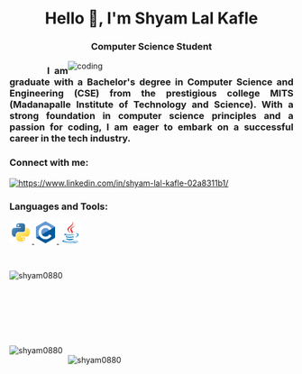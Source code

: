 
<!--
**shyam0880/shyam0880** is a ✨ _special_ ✨ repository because its `README.md` (this file) appears on your GitHub profile.

Here are some ideas to get you started:

- 🔭 I’m currently working on ...
- 🌱 I’m currently learning ...
- 👯 I’m looking to collaborate on ...
- 🤔 I’m looking for help with ...
- 💬 Ask me about ...
- 📫 How to reach me: ...
- 😄 Pronouns: ...
- ⚡ Fun fact: ...
-->
<h1 align="center">Hello 👋, I'm Shyam Lal Kafle</h1>
<h3 align="center">Computer Science Student</h3>

<img align="right" alt="coding" width="400" src="https://github.com/shyam0880/shyam0880/assets/67910907/7a8082ed-be7b-404d-9948-e06ef0931b51">
<h3 align="justify"> &nbsp &nbsp &nbsp &nbsp I am graduate with a Bachelor's degree in Computer Science and Engineering (CSE) from the prestigious college MITS (Madanapalle Institute of Technology and Science). With a strong foundation in computer science principles and a passion for coding, I am eager to embark on a successful career in the tech industry.</h2>
<h3 align="left">Connect with me:</h3>
<p align="left">
<a href="https://linkedin.com/in/https://www.linkedin.com/in/shyam-lal-kafle-02a8311b1/" target="blank"><img align="center" src="https://raw.githubusercontent.com/rahuldkjain/github-profile-readme-generator/master/src/images/icons/Social/linked-in-alt.svg" alt="https://www.linkedin.com/in/shyam-lal-kafle-02a8311b1/" height="30" width="40" /></a>
</p>

<h3 align="left">Languages and Tools:</h3>
<p align="left"> <a href="https://www.python.org" target="_blank" rel="noreferrer"> <img src="https://raw.githubusercontent.com/devicons/devicon/master/icons/python/python-original.svg" alt="python" width="40" height="40"/><a href="https://www.cprogramming.com/" target="_blank" rel="noreferrer"> <img src="https://raw.githubusercontent.com/devicons/devicon/master/icons/c/c-original.svg" alt="c" width="40" height="40"/> </a> <a href="https://www.java.com" target="_blank" rel="noreferrer"> <img src="https://raw.githubusercontent.com/devicons/devicon/master/icons/java/java-original.svg" alt="java" width="40" height="40"/> </a>  </a> </p><br>

<p><img align="left" src="https://github-readme-stats.vercel.app/api/top-langs?username=shyam0880&show_icons=true&locale=en&layout=compact" alt="shyam0880" /></p><br><br>
<br><br><br><br><br>
<p><img align="left" width="400" src="https://github-readme-stats.vercel.app/api?username=shyam0880&show_icons=true&locale=en" alt="shyam0880" />
<img align="right" width="400" src="https://github-readme-streak-stats.herokuapp.com/?user=shyam0880&" alt="shyam0880" /></p>

